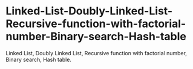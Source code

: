 # Linked-List-Doubly-Linked-List-Recursive-function-with-factorial-number-Binary-search-Hash-table
Linked List, Doubly Linked List, Recursive function with factorial number, Binary search, Hash table.
